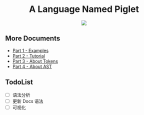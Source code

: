 <h1 align="center">A Language Named Piglet</h1>

<p align="center">
  <img src="https://i.ibb.co/ncWk2qW/piggy-bank-200.png">
</p>

## More Documents

- [Part 1 - Examples](https://kyuch4n.github.io/2020/02/02/piglet-examples/)
- [Part 2 - Tutorial](https://kyuch4n.github.io/2020/02/02/piglet-tutorial/)
- [Part 3 - About Tokens](https://kyuch4n.github.io/2020/02/02/piglet-tokens/)
- [Part 4 - About AST](https://kyuch4n.github.io/2020/02/02/piglet-ast/)

## TodoList

- [ ] 语法分析
- [ ] 更新 Docs 语法
- [ ] 可视化